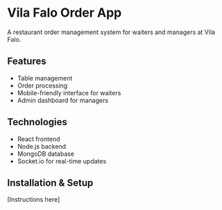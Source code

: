 # Vila Falo Order App

A restaurant order management system for waiters and managers at Vila Falo.

## Features
- Table management
- Order processing
- Mobile-friendly interface for waiters
- Admin dashboard for managers

## Technologies
- React frontend
- Node.js backend
- MongoDB database
- Socket.io for real-time updates

## Installation & Setup
[Instructions here]
